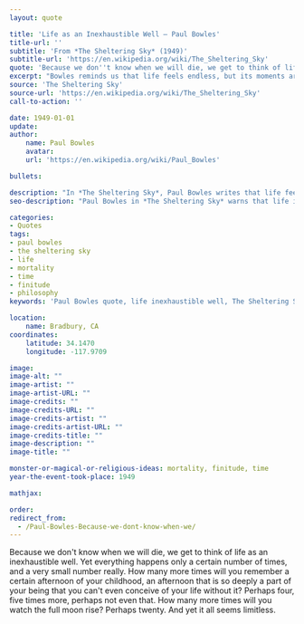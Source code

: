 ```yaml
---
layout: quote

title: 'Life as an Inexhaustible Well – Paul Bowles'
title-url: ''
subtitle: 'From *The Sheltering Sky* (1949)'
subtitle-url: 'https://en.wikipedia.org/wiki/The_Sheltering_Sky'
quote: 'Because we don''t know when we will die, we get to think of life as an inexhaustible well.'
excerpt: "Bowles reminds us that life feels endless, but its moments are few and finite, making them all the more precious."
source: 'The Sheltering Sky'
source-url: 'https://en.wikipedia.org/wiki/The_Sheltering_Sky'
call-to-action: ''

date: 1949-01-01
update:
author:
    name: Paul Bowles
    avatar: 
    url: 'https://en.wikipedia.org/wiki/Paul_Bowles'

bullets:

description: "In *The Sheltering Sky*, Paul Bowles writes that life feels inexhaustible only because we cannot know our end, yet the number of meaningful moments is very small."
seo-description: "Paul Bowles in *The Sheltering Sky* warns that life is not limitless—its moments are few, and recognizing their rarity makes them precious."

categories:
- Quotes
tags:
- paul bowles
- the sheltering sky
- life
- mortality
- time
- finitude
- philosophy
keywords: 'Paul Bowles quote, life inexhaustible well, The Sheltering Sky 1949, mortality and time, precious moments, finitude of life, Bowles philosophy, life and death'

location:
    name: Bradbury, CA
coordinates:
    latitude: 34.1470
    longitude: -117.9709

image:
image-alt: ""
image-artist: ""
image-artist-URL: ""
image-credits: ""
image-credits-URL: ""
image-credits-artist: ""
image-credits-artist-URL: ""
image-credits-title: ""
image-description: ""
image-title: ""

monster-or-magical-or-religious-ideas: mortality, finitude, time
year-the-event-took-place: 1949

mathjax: 

order: 
redirect_from:
  - /Paul-Bowles-Because-we-dont-know-when-we/
---
```

Because we don't know when we will die, we get to think of life as an inexhaustible well. Yet everything happens only a certain number of times, and a very small number really. How many more times will you remember a certain afternoon of your childhood, an afternoon that is so deeply a part of your being that you can't even conceive of your life without it? Perhaps four, five times more, perhaps not even that. How many more times will you watch the full moon rise? Perhaps twenty. And yet it all seems limitless.